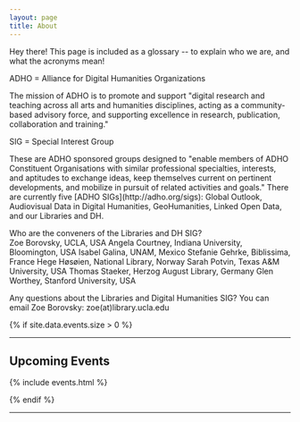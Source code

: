 ```yaml
---
layout: page
title: About
---
```


<p class="message">
  Hey there! This page is included as a glossary -- to explain who we are, and what the acronyms mean!  
</p>

ADHO = Alliance for Digital Humanities Organizations
<p class="message">
 The mission of ADHO is to promote and support "digital research and teaching across all arts and humanities disciplines, acting as a community-based advisory force, and supporting excellence in research, publication, collaboration and training."
</p>
SIG = Special Interest Group
<p class="message">
These are ADHO sponsored groups designed to "enable members of ADHO Constituent Organisations with similar professional specialties, interests, and aptitudes to exchange ideas, keep themselves current on pertinent developments, and mobilize in pursuit of related activities and goals."  There are currently five [ADHO SIGs](http://adho.org/sigs): Global Outlook, Audiovisual Data in Digital Humanities, GeoHumanities, Linked Open Data, and our Libraries and DH.     
</p>

Who are the conveners of the Libraries and DH SIG?  
Zoe Borovsky, UCLA, USA
Angela Courtney, Indiana University, Bloomington, USA
Isabel Galina, UNAM, Mexico
Stefanie Gehrke, Biblissima, France
Hege Høsøien, National Library, Norway
Sarah Potvin, Texas A&M University, USA
Thomas Staeker, Herzog August Library, Germany
Glen Worthey, Stanford University, USA

Any questions about the Libraries and Digital Humanities SIG?
You can email Zoe Borovsky:  zoe(at)library.ucla.edu


{% if site.data.events.size > 0 %}
***

## Upcoming Events

{% include events.html %}

{% endif %}
***
